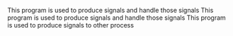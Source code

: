 This program is used to produce signals and handle those signals
This program is used to produce signals and handle those signals
This program is used to produce signals to other process
